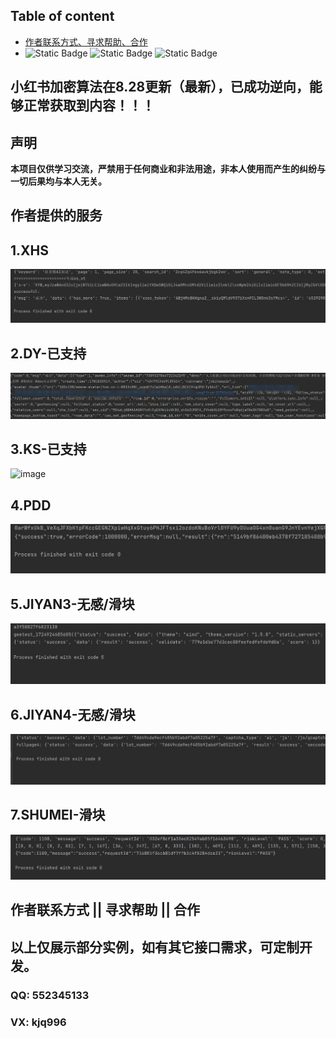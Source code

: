 ## Table of content  

- [作者联系方式、寻求帮助、合作](#作者联系方式--寻求帮助--合作)
- 
  ![Static Badge](https://img.shields.io/badge/GitHub-blue?logo=GitHub&labelColor=black)
  ![Static Badge](https://img.shields.io/badge/author-3.7/3.8-blue?logo=Python&label=python&labelColor=black)
  ![Static Badge](https://img.shields.io/badge/Node.js-v18.16.1-blue?logo=Node.js&labelColor=black)
## 小红书加密算法在8.28更新（最新），已成功逆向，能够正常获取到内容！！！
## 声明
**本项目仅供学习交流，严禁用于任何商业和非法用途，非本人使用而产生的纠纷与一切后果均与本人无关。**


## 作者提供的服务   
  
## 1.XHS 
<img alt="image" src="./img/xhs.png"/> 

## 2.DY-已支持 
<img alt="image" src="./img/douyin.png"/>  

## 3.KS-已支持 
<img alt="image" src=""/>  

## 4.PDD 
<img alt="image" src="./img/pdd.png"/>  

## 5.JIYAN3-无感/滑块
<img alt="image" src="./img/geet-full.png"/> 

## 6.JIYAN4-无感/滑块 
<img alt="image" src="./img/geet4-full.png"/> 

## 7.SHUMEI-滑块 
<img alt="image" src="./img/shumei-slide.png"/> 

 
## 作者联系方式 || 寻求帮助 || 合作  
## 以上仅展示部分实例，如有其它接口需求，可定制开发。
### QQ: 552345133
### VX: kjq996

